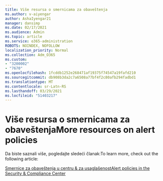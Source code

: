 ```yaml
---
title: Više resursa o smernicama za obaveštenja
ms.author: v-aiyengar
author: AshaIyengar21
manager: dansimp
ms.date: 02/17/2021
ms.audience: Admin
ms.topic: article
ms.service: o365-administration
ROBOTS: NOINDEX, NOFOLLOW
localization_priority: Normal
ms.collection: Adm_O365
ms.custom:
- "3200002"
- "7670"
ms.openlocfilehash: 1fcddb1252e268471af19375f74547a19fafd210
ms.sourcegitcommit: db908b3da2c7a6508a77bf4f2c80afb294fadbd1
ms.translationtype: MT
ms.contentlocale: sr-Latn-RS
ms.lasthandoff: 03/29/2021
ms.locfileid: "51403217"
---
```

# <a name="more-resources-on-alert-policies"></a><span data-ttu-id="8f91b-102">Više resursa o smernicama za obaveštenja</span><span class="sxs-lookup"><span data-stu-id="8f91b-102">More resources on alert policies</span></span>

<span data-ttu-id="8f91b-103">Da biste saznali više, pogledajte sledeći članak:</span><span class="sxs-lookup"><span data-stu-id="8f91b-103">To learn more, check out the following article:</span></span>

[<span data-ttu-id="8f91b-104">Smernice za obaveštenja u centru & za usaglašenost</span><span class="sxs-lookup"><span data-stu-id="8f91b-104">Alert policies in the Security & Compliance Center</span></span>](https://go.microsoft.com/fwlink/?linkid=2103211)